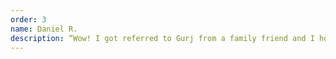 ```yaml
---
order: 3
name: Daniel R.
description: “Wow! I got referred to Gurj from a family friend and I honestly didn't have high expectations after dealing with my last realtor. But Gurj was so good! Communication, responsiveness and ability to get things done was surreal.”
---
```

